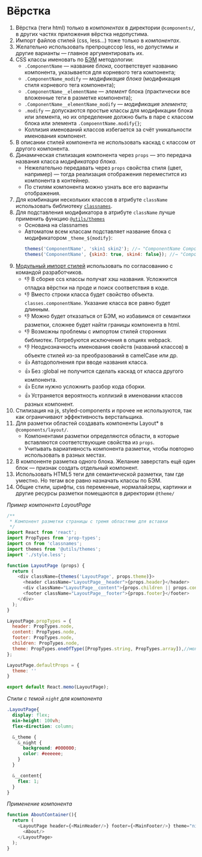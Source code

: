 # Вёрстка

1. Вёрстка (теги html) только в *компонентах* в директории `@components/`, в других частях приложения вёрстка недопустима.
2. Импорт файлов стилей (css, less...) тоже только в *компонентах*.
3. Желательно использовать препроцессор less, но допустимы и другие варианты — главное аргументировать их.
4. CSS классы именовать по [БЭМ](https://ru.bem.info/methodology/quick-start/) методологии: 
    - `.ComponentName` — название *блока*, соответствует названию компонента, указывается для корневого тега компонента; 
    - `.ComponentName_modify` — *модификация блока* (модификация стиля корневого тега компонента);
    - `.ComponentName__elementName` — *элемент* блока (практически все вложенные теги в разметке компонента); 
    - `.ComponentName__elementName_modify` — *модификация элемента*;
    - `.modify` — допускаются простые классы для модификации блока или элемента, но их определение должно быть в паре с классом блока или элемента `.CompoenntName.modify{}`;
    - Коллизия именований классов избегается за счёт уникальности именования компонент.
5. В описании стилей компонента не использовать каскад с классом от другого компонента.
6. Динамическая стилизация компонента через `props` — это передача названия класса *модификатора блока*. 
    - Нежелательно передавать через `props` свойства стиля (цвет, например) — тогда реализация отображения переместится из компонента в контейнер.
    - По стилям компонента можно узнать все его варианты отображения.
7. Для комбинации нескольких классов в атрибуте `className` использовать библиотеку [`classnames`](https://www.npmjs.com/package/classnames). 
8. Для подставления модификатора в атрибуте `className` лучше применить функцию [`@utils/themes`](https://github.com/ylabio/react-skeleton/blob/master/src/utils/themes.js)
    - Основана на classnames
    - Автоматом всем классам подставляет название блока с модификатором `_theme_${modify}`:
       ```js
       themes('ComponentName', 'skin1 skin2'); //→ "ComponentName ComponentName_theme_skin1 ComponentName_theme_skin2"
       themes('ComponentName', {skin3: true, skin4: false}); //→ "ComponentName ComponentName_theme_skin3"
       ```
9. [Модульный импорт стилей](https://github.com/css-modules/css-modules) использовать по согласованию с командой разработчиков. 
    - 👎 В сборке ccs классы получат хэш названия. Усложнится отладка вёрстки на проде и поиск соответствия в коде.
    - 👎 Вместо строки класса будет свойство объекта. `classes.componentName`. Указание класса все равно будет длинным.   
    - 👎 Можно будет отказаться от БЭМ, но избавимся от семантики разметки, сложнее будет найти границы компонента в html. 
    - 👎 Возможны проблемы с импортом стилей сторонних библиотек. Потребуются исключения в опциях webpack.
    - 👎 Неоднозначность именования свойств (названий классов) в объекте стилей из-за преобразований в camelCase или др.  
    - 👍 Автодополнения при вводе названия класса.
    - 👍 Без :global не получится сделать каскад от класса другого компонента.
    - 👍 Если нужно усложнить разбор кода сборки.
    - 👍 Устраняется вероятность коллизий в именовании классов разных компонент.
10. Стилизация на js, styled-components и прочее не используются, так как ограничивают эффективность верстальщика.
11. Для разметки областей создавать компоненты Layout* в `@components/layout/`. 
    - Компонентами разметки определяются области, в которые вставляются соответствующие свойства из `props`.
    - Учитывать вариативность компонента разметки, чтобы повторно использовать в разных местах.
12. В компоненте разметка одного блока. Желание заверстать ещё один блок — признак создать отдельный компонент. 
13. Использовать HTML5 теги для семантической разметки, там где уместно. Но тегам все равно назначать классы по БЭМ.
14. Общие стили, шрифты, css переменные, нормалайзеры, картинки и другие ресурсы разметки помещаются в директории `@theme/`

*Пример компонента LayoutPage*
```js
/**
 * Компонент разметки страницы с тремя областями для вставки
 */
import React from 'react';
import PropTypes from 'prop-types';
import cn from 'classnames';
import themes from '@utils/themes';
import './style.less';

function LayoutPage (props) {
  return (
    <div className={themes('LayoutPage', props.theme)}>
      <header className="LayoutPage__header">{props.header}</header>
      <div className="LayoutPage__content">{props.children || props.content}</div>
      <footer className="LayoutPage__footer">{props.footer}</footer>
    </div>
  );
}

LayoutPage.propTypes = {
  header: PropTypes.node,
  content: PropTypes.node,
  footer: PropTypes.node,
  children: PropTypes.node,
  theme: PropTypes.oneOfType([PropTypes.string, PropTypes.array]),//можно передать несколько тем через пробел или массив
};

LayoutPage.defaultProps = {
  theme: ''
}

export default React.memo(LayoutPage);
```

*Стили с темой `night` для компонента*
```css   
.LayoutPage{
  display: flex;
  min-height: 100vh;
  flex-direction: column;

  &_theme {
    &_night {
      background: #000000;
      color: #eeeeee;
    }
  }

  &__content{
    flex: 1;
  }
}
```

*Применение компонента*
```js
function AboutContainer(){
  return (
    <LayoutPage header={<MainHeader/>} footer={<MainFooter/>} theme="night">
      <About/>
    </LayoutPage>
  );
}

```

